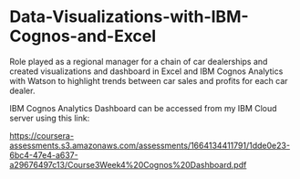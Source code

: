 # Data-Visualizations-with-IBM-Cognos-and-Excel

Role played as a regional manager for a chain of car dealerships and created visualizations
and dashboard in Excel and IBM Cognos Analytics with Watson to highlight trends between car sales and profits for each car dealer.

IBM Cognos Analytics Dashboard can be accessed from my IBM Cloud server using this link:

https://coursera-assessments.s3.amazonaws.com/assessments/1664134411791/1dde0e23-6bc4-47e4-a637-a29676497c13/Course3Week4%20Cognos%20Dashboard.pdf
